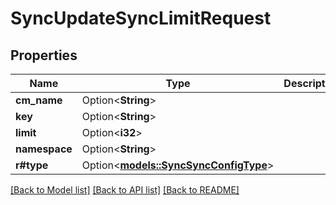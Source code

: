 # SyncUpdateSyncLimitRequest

## Properties

Name | Type | Description | Notes
------------ | ------------- | ------------- | -------------
**cm_name** | Option<**String**> |  | [optional]
**key** | Option<**String**> |  | [optional]
**limit** | Option<**i32**> |  | [optional]
**namespace** | Option<**String**> |  | [optional]
**r#type** | Option<[**models::SyncSyncConfigType**](sync.SyncConfigType.md)> |  | [optional]

[[Back to Model list]](../README.md#documentation-for-models) [[Back to API list]](../README.md#documentation-for-api-endpoints) [[Back to README]](../README.md)


